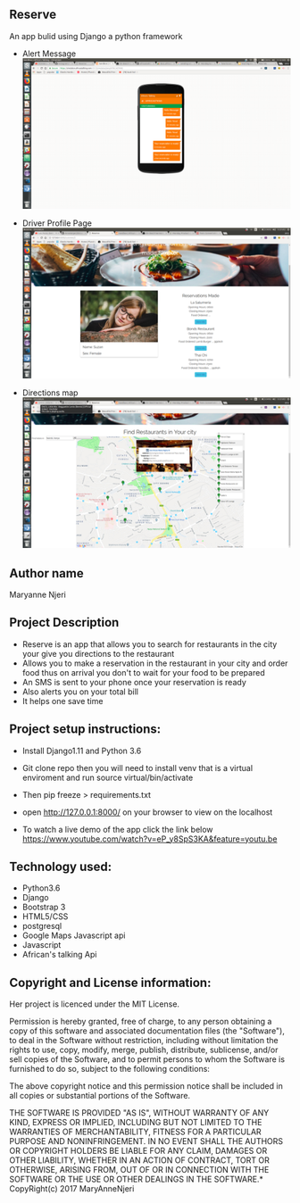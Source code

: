 ## Reserve
An app bulid using Django a python framework  

- Alert Message
![Screenshot](screen.png)

- Driver Profile Page
![Screenshot](screenshoot2.png)

- Directions map
![Screenshot](screenshot7.png)

## Author name
Maryanne  Njeri

## Project Description

- Reserve is an app that allows you to search for restaurants in the city your give you directions to the restaurant
-  Allows you to make a reservation in the restaurant in your city and order food thus on arrival you don't
   to wait for your food to be prepared
- An SMS is sent to your phone once your reservation is ready
- Also alerts you on your total bill
- It helps one save time




## Project setup instructions:
- Install Django1.11 and Python 3.6

- Git clone repo then you will need to install venv that is a  virtual enviroment and run source virtual/bin/activate
- Then pip freeze > requirements.txt


- open http://127.0.0.1:8000/ on your browser to view on the localhost

- To watch a live demo of the app click the link below
https://www.youtube.com/watch?v=eP_y8SpS3KA&feature=youtu.be


## Technology used:
- Python3.6
- Django
- Bootstrap 3
- HTML5/CSS
- postgresql
- Google Maps Javascript api
- Javascript
- African's talking Api






## Copyright and License information:
Her  project is licenced under the MIT License.

Permission is hereby granted, free of charge, to any person obtaining a copy of this software and associated documentation files (the "Software"), to deal in the Software without restriction, including without limitation the rights to use, copy, modify, merge, publish, distribute, sublicense, and/or sell copies of the Software, and to permit persons to whom the Software is furnished to do so, subject to the following conditions:

The above copyright notice and this permission notice shall be included in all copies or substantial portions of the Software.

THE SOFTWARE IS PROVIDED "AS IS", WITHOUT WARRANTY OF ANY KIND, EXPRESS OR IMPLIED, INCLUDING BUT NOT LIMITED TO THE WARRANTIES OF MERCHANTABILITY, FITNESS FOR A PARTICULAR PURPOSE AND NONINFRINGEMENT. IN NO EVENT SHALL THE AUTHORS OR COPYRIGHT HOLDERS BE LIABLE FOR ANY CLAIM, DAMAGES OR OTHER LIABILITY, WHETHER IN AN ACTION OF CONTRACT, TORT OR OTHERWISE, ARISING FROM, OUT OF OR IN CONNECTION WITH THE SOFTWARE OR THE USE OR OTHER DEALINGS IN THE SOFTWARE.* CopyRight(c) 2017 MaryAnneNjeri
